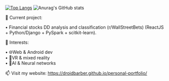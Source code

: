 [![Top Langs](https://github-readme-stats.vercel.app/api/top-langs/?username=DroidBarber&layout=compact)](https://github.com/anuraghazra/github-readme-stats)
             ![Anurag's GitHub stats](https://github-readme-stats.vercel.app/api?username=DroidBarber&show_icons=true&theme=radical)

🔭 Current project:

 • Financial stocks DD analysis and classification (r/WallStreetBets) (ReactJS + Python/Django + PySpark + scitkit-learn).
 
 🌱 Interests:
 
 • 🌐Web & Android dev <br>
 • 🥽VR & mixed reality <br>
 • 🧠AI & Neural networks <br>
 
 📫 Visit my website: https://droidbarber.github.io/personal-portfolio/

<!--
**DroidBarber/DroidBarber** is a ✨ _special_ ✨ repository because its `README.md` (this file) appears on your GitHub profile.

Here are some ideas to get you started:

- 🔭 I’m currently working on ...
- 🌱 I’m currently learning ...
- 👯 I’m looking to collaborate on ...
- 🤔 I’m looking for help with ...
- 💬 Ask me about ...
- 📫 How to reach me: ...
- 😄 Pronouns: ...
- ⚡ Fun fact: ...
-->
